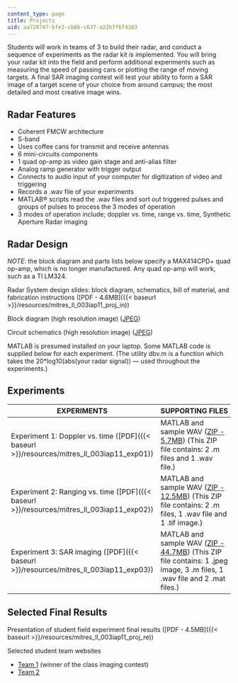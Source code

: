 ```yaml
---
content_type: page
title: Projects
uid: aa720747-bfe2-cb8b-c637-a22b7f6f4103
---
```


Students will work in teams of 3 to build their radar, and conduct a sequence of experiments as the radar kit is implemented. You will bring your radar kit into the field and perform additional experiments such as measuring the speed of passing cars or plotting the range of moving targets. A final SAR imaging contest will test your ability to form a SAR image of a target scene of your choice from around campus; the most detailed and most creative image wins.

Radar Features
--------------

*   Coherent FMCW architecture
*   S-band
*   Uses coffee cans for transmit and receive antennas
*   6 mini-circuits components
*   1 quad op-amp as video gain stage and anti-alias filter
*   Analog ramp generator with trigger output
*   Connects to audio input of your computer for digitization of video and triggering
*   Records a .wav file of your experiments
*   MATLAB® scripts read the .wav files and sort out triggered pulses and groups of pulses to process the 3 modes of operation
*   3 modes of operation include; doppler vs. time, range vs. time, Synthetic Aperture Radar imaging

Radar Design
------------

_NOTE_: the block diagram and parts lists below specify a MAX414CPD+ quad op-amp, which is no longer manufactured. Any quad op-amp will work, such as a TI LM324.

Radar System design slides: block diagram, schematics, bill of material, and fabrication instructions ([PDF - 4.6MB]({{< baseurl >}}/resources/mitres_ll_003iap11_proj_in))

Block diagram (high resolution image) ([JPEG](/resources/res-ll-003-build-a-small-radar-system-capable-of-sensing-range-doppler-and-synthetic-aperture-radar-imaging-january-iap-2011/projects/proj_block.jpg))

Circuit schematics (high resolution image) ([JPEG](/resources/res-ll-003-build-a-small-radar-system-capable-of-sensing-range-doppler-and-synthetic-aperture-radar-imaging-january-iap-2011/projects/proj_schematic.jpg))

MATLAB is presumed installed on your laptop. Some MATLAB code is supplied below for each experiment. (The utility dbv.m is a function which takes the 20\*log10(abs(your radar signal)) — used throughout the experiments.)

Experiments
-----------

| EXPERIMENTS | SUPPORTING FILES |
| --- | --- |
| Experiment 1: Doppler vs. time ([PDF]({{< baseurl >}}/resources/mitres_ll_003iap11_exp01)) | MATLAB and sample WAV ([ZIP - 5.7MB](/resources/res-ll-003-build-a-small-radar-system-capable-of-sensing-range-doppler-and-synthetic-aperture-radar-imaging-january-iap-2011/projects/doppler_files.zip)) (This ZIP file contains: 2 .m files and 1 .wav file.) |
| Experiment 2: Ranging vs. time ([PDF]({{< baseurl >}}/resources/mitres_ll_003iap11_exp02)) | MATLAB and sample WAV ([ZIP - 12.5MB](/resources/res-ll-003-build-a-small-radar-system-capable-of-sensing-range-doppler-and-synthetic-aperture-radar-imaging-january-iap-2011/projects/ranging_files.zip)) (This ZIP file contains: 2 .m files, 1 .wav file and 1 .tif image.) |
| Experiment 3: SAR imaging ([PDF]({{< baseurl >}}/resources/mitres_ll_003iap11_exp03)) | MATLAB and sample WAV ([ZIP - 44.7MB](/resources/res-ll-003-build-a-small-radar-system-capable-of-sensing-range-doppler-and-synthetic-aperture-radar-imaging-january-iap-2011/projects/sar_files.zip)) (This ZIP file contains: 1 .jpeg image, 3 .m files, 1 .wav file and 2 .mat files.) 

Selected Final Results
----------------------

Presentation of student field experiment final results ([PDF - 4.5MB]({{< baseurl >}}/resources/mitres_ll_003iap11_proj_re))

Selected student team websites

*   [Team 1](https://web.archive.org/web/20110417013040/http://web.mit.edu/kimt/www/radar/
    ) (winner of the class imaging contest)
*   [Team 2](http://goretkin.blogspot.com/)